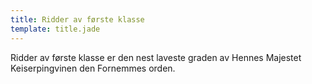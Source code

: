 ```yaml
---
title: Ridder av første klasse
template: title.jade
---
```


Ridder av første klasse er den nest laveste graden av Hennes Majestet Keiserpingvinen den Fornemmes orden.